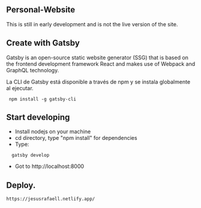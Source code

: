 ## Personal-Website

   This is still in early development and is not the live version of the site. 
    
## Create with Gatsby
   Gatsby is an open-source static website generator (SSG) that is based on the frontend development framework React and makes use of Webpack and GraphQL technology.
    
   La CLI de Gatsby está disponible a través de npm y se instala globalmente al ejecutar.
   ```shell
    npm install -g gatsby-cli
   ```
  
## Start developing

   * Install nodejs on your machine
   * cd directory, type "npm install" for dependencies
   * Type:
  ```shell
    gatsby develop
   ```
   * Got to http://localhost:8000  

## Deploy.

    https://jesusrafaell.netlify.app/
